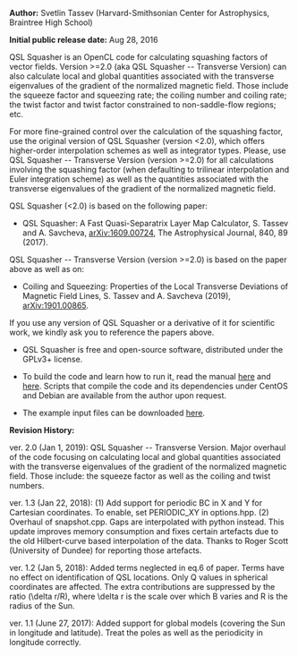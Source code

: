 **Author:** Svetlin Tassev (Harvard-Smithsonian Center for Astrophysics, Braintree High School)

**Initial public release date:** Aug 28, 2016

QSL Squasher is an OpenCL code for calculating squashing factors of vector fields.
Version >=2.0 (aka QSL Squasher -- Transverse Version) can also calculate local and global quantities associated with the transverse eigenvalues of the gradient of the normalized magnetic field. Those include the squeeze factor and squeezing rate; the coiling number and coiling rate; the twist factor and twist factor constrained to non-saddle-flow regions; etc.

For more fine-grained control over the calculation of the squashing factor, use the original version of QSL Squasher (version <2.0), which offers higher-order interpolation schemes as well as integrator types. Please, use QSL Squasher -- Transverse Version (version >=2.0) for all calculations involving the squashing factor (when defaulting to trilinear interpolation and Euler integration scheme) as well as the quantities associated with the transverse eigenvalues of the gradient of the normalized magnetic field.

QSL Squasher (<2.0) is based on the following paper:

* QSL Squasher: A Fast Quasi-Separatrix Layer Map Calculator, S. Tassev and A. Savcheva, [arXiv:1609.00724](https://arxiv.org/abs/1609.00724), The Astrophysical Journal, 840, 89 (2017).

QSL Squasher -- Transverse Version (version >=2.0) is based on the paper above as well as on:

* Coiling and Squeezing: Properties of the Local Transverse Deviations of Magnetic Field Lines, S. Tassev and A. Savcheva (2019), [arXiv:1901.00865](https://arxiv.org/abs/1901.00865).

If you use any version of QSL Squasher or a derivative of it for scientific work, we 
kindly ask you to reference the papers above.

* QSL Squasher is free and open-source software, distributed under the GPLv3+ license.

* To build the code and learn how to run it, read the manual [here](https://bitbucket.org/tassev/qsl_squasher/downloads/QSLSquasher.pdf) and [here](https://bitbucket.org/tassev/qsl_squasher/downloads/QSLSquasherTrans.pdf). Scripts that compile the code and its dependencies under CentOS and Debian are available from the author upon request.

* The example input files can be downloaded [here](https://bitbucket.org/tassev/qsl_squasher/downloads/cartesian_demo.tar.gz).

**Revision History:**

ver. 2.0 (Jan 1, 2019): QSL Squasher -- Transverse Version. Major overhaul of the code focusing on calculating local and global quantities associated with the transverse eigenvalues of the gradient of the normalized magnetic field. Those include: the squeeze factor as well as the coiling and twist numbers.

ver. 1.3 (Jan 22, 2018): 
	(1) Add support for periodic BC in X and Y for Cartesian coordinates. To enable, set PERIODIC_XY in options.hpp. 
	(2) Overhaul of snapshot.cpp. Gaps are interpolated with python instead. This update improves memory consumption and fixes certain artefacts due to the old Hilbert-curve based interpolation of the data. Thanks to Roger Scott (University of Dundee) for reporting those artefacts.

ver. 1.2 (Jan 5, 2018): Added terms neglected in eq.6 of paper. Terms have no effect on identification of QSL locations. Only Q values in spherical coordinates are affected. The extra contributions are suppressed by the ratio (\delta r/R), where \delta r is the scale over which B varies and R is the radius of the Sun. 

ver. 1.1 (June 27, 2017): Added support for global models (covering the Sun in longitude and latitude). Treat the poles as well as the periodicity in longitude correctly.
